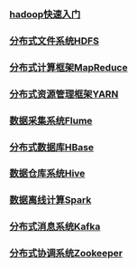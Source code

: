 ### [hadoop快速入门](https://github.com/anypm/anypm-hadoop-tutorials-series/blob/master/hadoop-trip.md)
### [分布式文件系统HDFS](https://github.com/anypm/anypm-hadoop-tutorials-series/blob/master/hdfs-trip.md)
### [分布式计算框架MapReduce](https://github.com/anypm/anypm-hadoop-tutorials-series/blob/master/mapreduce-trip.md)
### [分布式资源管理框架YARN](https://github.com/anypm/anypm-hadoop-tutorials-series/blob/master/yarn-trip.md)
### [数据采集系统Flume](https://github.com/anypm/anypm-hadoop-tutorials-series/blob/master/flume-trip.md)
### [分布式数据库HBase](https://github.com/anypm/anypm-hadoop-tutorials-series/blob/master/hbase-trip.md)
### [数据仓库系统Hive](https://github.com/anypm/anypm-hadoop-tutorials-series/blob/master/hive-trip.md)
### [数据离线计算Spark](https://github.com/anypm/anypm-hadoop-tutorials-series/blob/master/spark-trip.md)
### [分布式消息系统Kafka](https://github.com/anypm/anypm-hadoop-tutorials-series/blob/master/kafka-trip.md)
### [分布式协调系统Zookeeper](https://github.com/anypm/anypm-hadoop-tutorials-series/blob/master/zookeeper-trip.md)

